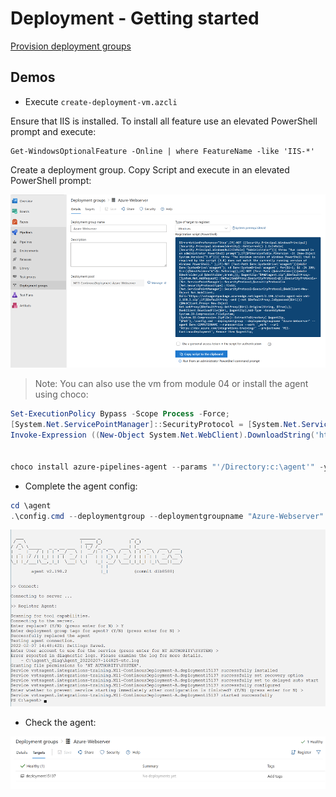 # Deployment - Getting started

[Provision deployment groups](https://docs.microsoft.com/en-us/azure/devops/pipelines/process/deployment-jobs?view=azure-devops)


## Demos

- Execute `create-deployment-vm.azcli`

Ensure that IIS is installed. To install all feature use an elevated PowerShell prompt and execute:

```
Get-WindowsOptionalFeature -Online | where FeatureName -like 'IIS-*'
```

Create a deployment group. Copy Script and execute in an elevated PowerShell prompt:

![create-deployment-grp](_images/create-deployment-grp.png)

>Note: You can also use the vm from module 04 or install the agent using choco:

```powershell
Set-ExecutionPolicy Bypass -Scope Process -Force; 
[System.Net.ServicePointManager]::SecurityProtocol = [System.Net.ServicePointManager]::SecurityProtocol -bor 3072; 
Invoke-Expression ((New-Object System.Net.WebClient).DownloadString('https://chocolatey.org/install.ps1'))


choco install azure-pipelines-agent --params "'/Directory:c:\agent'" -y
```

-   Complete the agent config:

```PowerShell
cd \agent
.\config.cmd --deploymentgroup --deploymentgroupname "Azure-Webserver" --agent $env:COMPUTERNAME --runasservice --work '_work' --url 'https://dev.azure.com/integrations-training/' --projectname 'M11-ContinousDeployment' --auth PAT --token exaymaqys....
```

![config-agent](_images/config-agent.png)

- Check the agent:

![check-targets](_images/check-targets.png)
